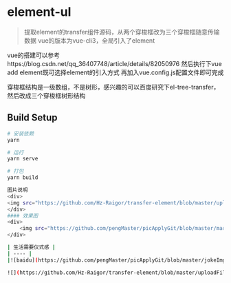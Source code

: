 # element-ul

> 提取element的transfer组件源码，从两个穿梭框改为三个穿梭框随意传输数据
  vue的版本为vue-cli3，全局引入了element

  vue的搭建可以参考https://blog.csdn.net/qq_36407748/article/details/82050976
  然后执行下vue add element既可选择element的引入方式
  再加入vue.config.js配置文件即可完成

  穿梭框结构是一级数组，不是树形，感兴趣的可以百度研究下el-tree-transfer，然后改成三个穿梭框树形结构

## Build Setup

``` bash
# 安装依赖
yarn

# 运行
yarn serve

# 打包
yarn build

图片说明
<div>
<img src="https://github.com/Hz-Raigor/transfer-element/blob/master/uploadFiles/transfer.jpg" width="150" height="250"  alt=""/>
</div>
#### 效果图
<div>
    <img src="https://github.com/pengMaster/picApplyGit/blob/master/marry_readme/ezgif.com-video-to-gif.gif" width="150" height="250"  alt=""/>
</div>

| 生活需要仪式感 |
| ---- |
|![baidu](https://github.com/pengMaster/picApplyGit/blob/master/jokeImg/poem.png) |

![](https://github.com/Hz-Raigor/transfer-element/blob/master/uploadFiles/transfer.jpg)
